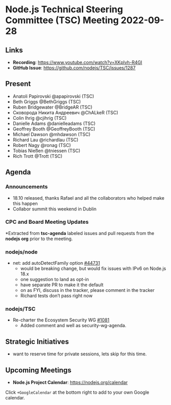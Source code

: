 # Node.js Technical Steering Committee (TSC) Meeting 2022-09-28

## Links

* **Recording**:  <https://www.youtube.com/watch?v=XKpIvh-R4GI>
* **GitHub Issue**: <https://github.com/nodejs/TSC/issues/1287>

## Present

* Anatoli Papirovski @apapirovski (TSC)
* Beth Griggs @BethGriggs (TSC)
* Ruben Bridgewater @BridgeAR (TSC)
* Сковорода Никита Андреевич @ChALkeR (TSC)
* Colin Ihrig @cjihrig (TSC)
* Danielle Adams @danielleadams (TSC)
* Geoffrey Booth @GeoffreyBooth (TSC)
* Michael Dawson @mhdawson (TSC)
* Richard Lau @richardlau (TSC)
* Robert Nagy @ronag (TSC)
* Tobias Nießen @tniessen (TSC)
* Rich Trott @Trott (TSC)

## Agenda

### Announcements

* 18.10 released, thanks Rafael and all the collaborators who helped make this
  happen
* Collabor summit this weekend in Dublin

### CPC and Board Meeting Updates

*Extracted from **tsc-agenda** labeled issues and pull requests from the **nodejs org** prior to the meeting.

### nodejs/node

* net: add autoDetectFamily option [#44731](https://github.com/nodejs/node/pull/44731)
  * would be breaking change, but would fix issues with IPv6 on Node.js 18.x
  * one suggestion to land as opt-in
  * have separate PR to make it the default
  * on as FYI, discuss in the tracker, please comment in the tracker
  * Richard tests don’t pass right now

### nodejs/TSC

* Re-charter the Ecosystem Security WG [#1081](https://github.com/nodejs/TSC/issues/1081)
  * Added comment and well as security-wg-agenda.

## Strategic Initiatives

* want to reserve time for private sessions, lets skip for this time.

## Upcoming Meetings

* **Node.js Project Calendar**: <https://nodejs.org/calendar>

Click `+GoogleCalendar` at the bottom right to add to your own Google calendar.
